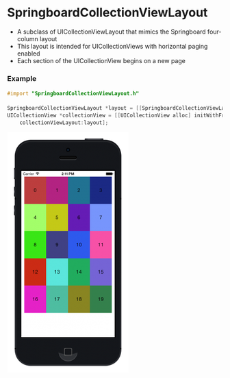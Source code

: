 SpringboardCollectionViewLayout
===============================

* A subclass of UICollectionViewLayout that mimics the Springboard four-column layout
* This layout is intended for UICollectionViews with horizontal paging enabled
* Each section of the UICollectionView begins on a new page

### Example

```objective-c
#import "SpringboardCollectionViewLayout.h"

SpringboardCollectionViewLayout *layout = [[SpringboardCollectionViewLayout alloc] init];
UICollectionView *collectionView = [[UICollectionView alloc] initWithFrame:someFrame
	collectionViewLayout:layout];
```

<p>
	<img src="https://github.com/luciensn/SpringboardCollectionViewLayout/blob/master/springboard-layout.png" alt="SpringboardCollectionViewLayout" />
</p>
